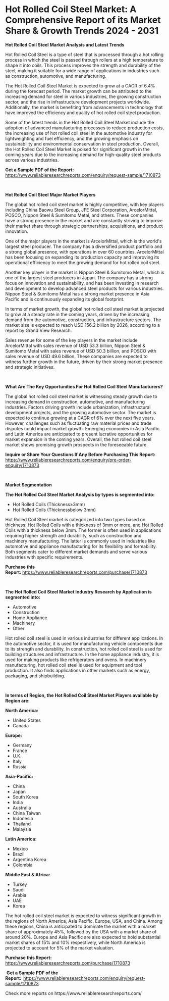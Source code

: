 <p><h1>Hot Rolled Coil Steel Market: A Comprehensive Report of its Market Share & Growth Trends 2024 - 2031</h1></p><p><strong>Hot Rolled Coil Steel Market Analysis and Latest Trends</strong></p>
<p><p>Hot Rolled Coil Steel is a type of steel that is processed through a hot rolling process in which the steel is passed through rollers at a high temperature to shape it into coils. This process improves the strength and durability of the steel, making it suitable for a wide range of applications in industries such as construction, automotive, and manufacturing.</p><p>The Hot Rolled Coil Steel Market is expected to grow at a CAGR of 6.4% during the forecast period. The market growth can be attributed to the increasing demand for steel in various industries, the growing construction sector, and the rise in infrastructure development projects worldwide. Additionally, the market is benefiting from advancements in technology that have improved the efficiency and quality of hot rolled coil steel production.</p><p>Some of the latest trends in the Hot Rolled Coil Steel Market include the adoption of advanced manufacturing processes to reduce production costs, the increasing use of hot rolled coil steel in the automotive industry for lightweighting and fuel efficiency, and the growing emphasis on sustainability and environmental conservation in steel production. Overall, the Hot Rolled Coil Steel Market is poised for significant growth in the coming years due to the increasing demand for high-quality steel products across various industries.</p></p>
<p><strong>Get a Sample PDF of the Report:&nbsp;</strong> <a href="https://www.reliableresearchreports.com/enquiry/request-sample/1710873">https://www.reliableresearchreports.com/enquiry/request-sample/1710873</a></p>
<p>&nbsp;</p>
<p><strong>Hot Rolled Coil Steel Major Market Players</strong></p>
<p><p>The global hot rolled coil steel market is highly competitive, with key players including China Baowu Steel Group, JFE Steel Corporation, ArcelorMittal, POSCO, Nippon Steel & Sumitomo Metal, and others. These companies have a strong presence in the market and are constantly striving to improve their market share through strategic partnerships, acquisitions, and product innovation.</p><p>One of the major players in the market is ArcelorMittal, which is the world's largest steel producer. The company has a diversified product portfolio and a strong global presence, with operations in over 60 countries. ArcelorMittal has been focusing on expanding its production capacity and improving its operational efficiency to meet the growing demand for hot rolled coil steel.</p><p>Another key player in the market is Nippon Steel & Sumitomo Metal, which is one of the largest steel producers in Japan. The company has a strong focus on innovation and sustainability, and has been investing in research and development to develop advanced steel products for various industries. Nippon Steel & Sumitomo Metal has a strong market presence in Asia Pacific and is continuously expanding its global footprint.</p><p>In terms of market growth, the global hot rolled coil steel market is projected to grow at a steady rate in the coming years, driven by the increasing demand from the automotive, construction, and infrastructure sectors. The market size is expected to reach USD 156.2 billion by 2026, according to a report by Grand View Research.</p><p>Sales revenue for some of the key players in the market include ArcelorMittal with sales revenue of USD 53.3 billion, Nippon Steel & Sumitomo Metal with sales revenue of USD 50.3 billion, and POSCO with sales revenue of USD 49.6 billion. These companies are expected to witness further growth in the future, driven by their strong market presence and strategic initiatives.</p></p>
<p>&nbsp;</p>
<p><strong>What Are The Key Opportunities For Hot Rolled Coil Steel Manufacturers?</strong></p>
<p><p>The global hot rolled coil steel market is witnessing steady growth due to increasing demand in construction, automotive, and manufacturing industries. Factors driving growth include urbanization, infrastructural development projects, and the growing automotive sector. The market is expected to continue growing at a CAGR of 6% over the next five years. However, challenges such as fluctuating raw material prices and trade disputes could impact market growth. Emerging economies in Asia Pacific and Latin America are anticipated to present lucrative opportunities for market expansion in the coming years. Overall, the hot rolled coil steel market shows promising growth prospects in the foreseeable future.</p></p>
<p><strong>Inquire or Share Your Questions If Any Before Purchasing This Report:</strong> <a href="https://www.reliableresearchreports.com/enquiry/pre-order-enquiry/1710873">https://www.reliableresearchreports.com/enquiry/pre-order-enquiry/1710873</a></p>
<p>&nbsp;</p>
<p><strong>Market Segmentation</strong></p>
<p><strong>The Hot Rolled Coil Steel Market Analysis by types is segmented into:</strong></p>
<p><ul><li>Hot Rolled Coils (Thickness≥3mm)</li><li>Hot Rolled Coils (Thicknessbelow 3mm)</li></ul></p>
<p><p>Hot Rolled Coil Steel market is categorized into two types based on thickness: Hot Rolled Coils with a thickness of 3mm or more, and Hot Rolled Coils with a thickness below 3mm. The former is often used in applications requiring higher strength and durability, such as construction and machinery manufacturing. The latter is commonly used in industries like automotive and appliance manufacturing for its flexibility and formability. Both segments cater to different market demands and serve various industries with specific requirements.</p></p>
<p><strong>Purchase this Report:&nbsp;</strong><a href="https://www.reliableresearchreports.com/purchase/1710873">https://www.reliableresearchreports.com/purchase/1710873</a></p>
<p>&nbsp;</p>
<p><strong>The Hot Rolled Coil Steel Market Industry Research by Application is segmented into:</strong></p>
<p><ul><li>Automotive</li><li>Construction</li><li>Home Appliance</li><li>Machinery</li><li>Other</li></ul></p>
<p><p>Hot rolled coil steel is used in various industries for different applications. In the automotive sector, it is used for manufacturing vehicle components due to its strength and durability. In construction, hot rolled coil steel is used for building structures and infrastructure. In the home appliance industry, it is used for making products like refrigerators and ovens. In machinery manufacturing, hot rolled coil steel is used for equipment and tool production. It also finds applications in other markets such as energy, packaging, and shipbuilding.</p></p>
<p>&nbsp;</p>
<p><strong>In terms of Region, the Hot Rolled Coil Steel Market Players available by Region are:</strong></p>
<p>
    <p> <strong> North America: </strong>
        <ul>
            <li>United States</li>
            <li>Canada</li>
        </ul>
        </p> 
    <p> <strong> Europe: </strong>
        <ul>
            <li>Germany</li>
            <li>France</li>
            <li>U.K.</li>
            <li>Italy</li>
            <li>Russia</li>
        </ul>
        </p> 
    <p> <strong> Asia-Pacific: </strong>
        <ul>
            <li>China</li>
            <li>Japan</li>
            <li>South Korea</li>
            <li>India</li>
            <li>Australia</li>
            <li>China Taiwan</li>
            <li>Indonesia</li>
            <li>Thailand</li>
            <li>Malaysia</li>
        </ul>
        </p> 
    <p> <strong> Latin America: </strong>
        <ul>
            <li>Mexico</li>
            <li>Brazil</li>
            <li>Argentina Korea</li>
            <li>Colombia</li>
        </ul>
        </p> 
    <p> <strong> Middle East & Africa: </strong>
        <ul>
            <li>Turkey</li>
            <li>Saudi</li>
            <li>Arabia</li>
            <li>UAE</li>
            <li>Korea</li>
        </ul>
    </p>
    </p>
<p><p>The hot rolled coil steel market is expected to witness significant growth in the regions of North America, Asia Pacific, Europe, USA, and China. Among these regions, China is anticipated to dominate the market with a market share of approximately 45%, followed by the USA with a market share of around 20%. Europe and Asia Pacific are also expected to hold substantial market shares of 15% and 10% respectively, while North America is projected to account for 5% of the market valuation.</p></p>
<p><strong>Purchase this Report: </strong><a href="https://www.reliableresearchreports.com/purchase/1710873">https://www.reliableresearchreports.com/purchase/1710873</a></p>
<p>&nbsp;<strong>Get a Sample PDF of the Report:&nbsp;&nbsp;</strong><a href="https://www.reliableresearchreports.com/enquiry/request-sample/1710873">https://www.reliableresearchreports.com/enquiry/request-sample/1710873</a></p>
<p><strong></strong></p>
<p>Check more reports on https://www.reliableresearchreports.com/</p>